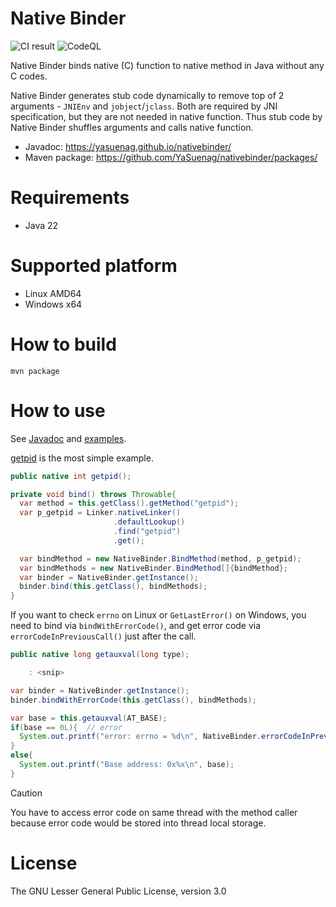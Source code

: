 Native Binder
===================

![CI result](../../actions/workflows/ci.yml/badge.svg)
![CodeQL](../../actions/workflows/codeql-analysis.yml/badge.svg)

Native Binder binds native (C) function to native method in Java without any C codes.

Native Binder generates stub code dynamically to remove top of 2 arguments - `JNIEnv` and `jobject`/`jclass`. Both are required by JNI specification, but they are not needed in native function. Thus stub code by Native Binder shuffles arguments and calls native function.

* Javadoc: https://yasuenag.github.io/nativebinder/
* Maven package: https://github.com/YaSuenag/nativebinder/packages/

# Requirements

* Java 22

# Supported platform

* Linux AMD64
* Windows x64

# How to build

```
mvn package
```

# How to use

See [Javadoc](https://yasuenag.github.io/nativebinder/) and [examples](examples).

[getpid](examples/getpid) is the most simple example.

```java
public native int getpid();

private void bind() throws Throwable{
  var method = this.getClass().getMethod("getpid");
  var p_getpid = Linker.nativeLinker()
                       .defaultLookup()
                       .find("getpid")
                       .get();

  var bindMethod = new NativeBinder.BindMethod(method, p_getpid);
  var bindMethods = new NativeBinder.BindMethod[]{bindMethod};
  var binder = NativeBinder.getInstance();
  binder.bind(this.getClass(), bindMethods);
}
```

If you want to check `errno` on Linux or `GetLastError()` on Windows, you need to bind via `bindWithErrorCode()`, and get error code via `errorCodeInPreviousCall()` just after the call.

```java
public native long getauxval(long type);

    : <snip>

var binder = NativeBinder.getInstance();
binder.bindWithErrorCode(this.getClass(), bindMethods);

var base = this.getauxval(AT_BASE);
if(base == 0L){  // error
  System.out.printf("error: errno = %d\n", NativeBinder.errorCodeInPreviousCall());
}
else{
  System.out.printf("Base address: 0x%x\n", base);
}
```

> [!CAUTION]
> You have to access error code on same thread with the method caller because error code would be stored into thread local storage.

# License

The GNU Lesser General Public License, version 3.0
